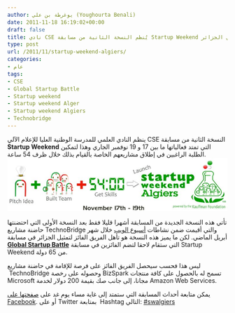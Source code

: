 ```yaml
---
author: يوغرطة بن علي (Youghourta Benali)
date: 2011-11-18 16:19:02+00:00
draft: false
title: نادي CSE يُنظم النسخة الثانية من مسابقة Startup Weekend في الجزائر
type: post
url: /2011/11/startup-weekend-algiers/
categories:
- عام
tags:
- CSE
- Global Startup Battle
- Startup weekend
- Startup weekend Alger
- Startup weekend Algiers
- Technobridge
---
```


ينظم النادي العلمي للمدرسة الوطنية العليا للإعلام الآلي CSE النسخة الثانية من مسابقة **Startup Weekend** التي تمتد فعالياتها ما بين 17 و 19 نوفمبر الجاري وهذا لتمكين الطلبة الراغبين في إطلاق مشاريعهم الخاصة بالقيام بذلك خلال ظرف 54 ساعة.[![Startup weekend Algiers](Stratup-Week-end-Alger.jpg)
](Stratup-Week-end-Alger.jpg)




تأتي هذه النسخة الجديدة من المسابقة أشهرا قليلا فقط بعد النسخة الأولى التي احتضنتها حاضنة مشاريع TechnoBridge والتي أقيمت ضمن نشاطات [أسبوع الويب](../2011/04/semaine-du-web-alger/) خلال شهر أبريل الماضي. لكن ما يميز هذه النسخة هو تأهل الفريق الفائز لتمثيل الجزائر في مسابقة [**Global Startup Battle**](http://globalstartupbattle.com/) التي ستقام لاحقا لتضم الفائزين في مسابقة Startup Weekend من 65 دولة.




ليس هذا فحسب سيحصل الفريق الفائز على فرصة للإقامة في حاضنة مشاريع  TechnoBridge وحصوله على رخصة BizSpark تسمح له بالحصول على كافة منتجات Microsoft مجانا، إلى جانب صك بقيمة 200 دولار لخدمة Amazon Web Services.




يمكن متابعة أحداث المسابقة التي ستمتد إلى غاية مساء يوم غد على [صفحتها على Facebook](https://www.facebook.com/StartupWeekendAlger). أو على Twitter بمتابعة  Hashtag التالي: [#swalgiers ](https://twitter.com/#!/search/swalgiers)
